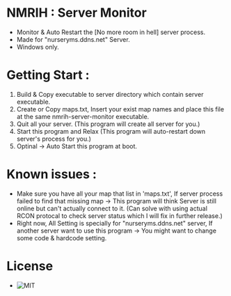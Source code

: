 # NMRIH : Server Monitor
- Monitor & Auto Restart the [No more room in hell] server process.
- Made for "nurseryms.ddns.net" Server.
- Windows only.

# Getting Start :
1) Build & Copy executable to server directory which contain server executable.
2) Create or Copy maps.txt, Insert your exist map names and place this file at the same nmrih-server-monitor executable.
3) Quit all your server. (This program will create all server for you.)
4) Start this program and Relax (This program will auto-restart down server's process for you.)
5) Optinal -> Auto Start this program at boot.

# Known issues :
- Make sure you have all your map that list in 'maps.txt', If server process failed to find that missing map -> This program will think Server is still online but can't actually connect to it. (Can solve with using actual RCON protocal to check server status which I will fix in further release.)
- Right now, All Setting is specially for "nurseryms.ddns.net" server, If another server want to use this program -> You might want to change some code & hardcode setting.

# License
- ![MIT](LICENSE)
